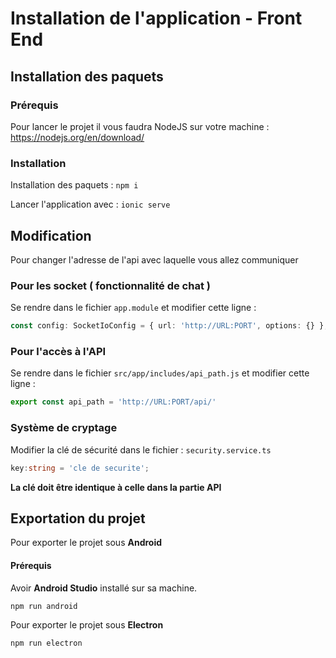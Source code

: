 # Installation de l'application - Front End



## Installation des paquets

### Prérequis

Pour lancer le projet il vous faudra NodeJS sur votre machine : 
https://nodejs.org/en/download/



### Installation

Installation des paquets : `npm i`

Lancer l'application avec : `ionic serve`



## Modification

Pour changer l'adresse de l'api avec laquelle vous allez communiquer

### Pour les socket ( fonctionnalité de chat )

Se rendre dans le fichier `app.module` et modifier cette ligne :

```typescript
const config: SocketIoConfig = { url: 'http://URL:PORT', options: {} };
```



### Pour l'accès à l'API

Se rendre dans le fichier `src/app/includes/api_path.js` et modifier cette ligne :

```typescript
export const api_path = 'http://URL:PORT/api/'
```



### Système de cryptage

Modifier la clé de sécurité dans le fichier : `security.service.ts`

```typescript
key:string = 'cle de securite';
```

**La clé doit être identique à celle dans la partie API**



## Exportation du projet

Pour exporter le projet sous **Android**

#### Prérequis

Avoir **Android Studio** installé sur sa machine.

```
npm run android
```





Pour exporter le projet sous **Electron**

```
npm run electron
```

